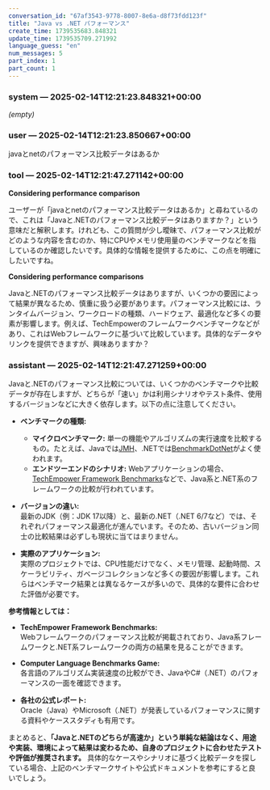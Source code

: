 ```yaml
---
conversation_id: "67af3543-9778-8007-8e6a-d8f73fdd123f"
title: "Java vs .NET パフォーマンス"
create_time: 1739535683.848321
update_time: 1739535709.271992
language_guess: "en"
num_messages: 5
part_index: 1
part_count: 1
---
```


### system — 2025-02-14T12:21:23.848321+00:00

_(empty)_

### user — 2025-02-14T12:21:23.850667+00:00

javaとnetのパフォーマンス比較データはあるか

### tool — 2025-02-14T12:21:47.271142+00:00

**Considering performance comparison**

ユーザーが「javaとnetのパフォーマンス比較データはあるか」と尋ねているので、これは「Javaと.NETのパフォーマンス比較データはありますか？」という意味だと解釈します。けれども、この質問が少し曖昧で、パフォーマンス比較がどのような内容を含むのか、特にCPUやメモリ使用量のベンチマークなどを指しているのか確認したいです。具体的な情報を提供するために、この点を明確にしたいですね。

**Considering performance comparisons**

Javaと.NETのパフォーマンス比較データはありますが、いくつかの要因によって結果が異なるため、慎重に扱う必要があります。パフォーマンス比較には、ランタイムバージョン、ワークロードの種類、ハードウェア、最適化など多くの要素が影響します。例えば、TechEmpowerのフレームワークベンチマークなどがあり、これはWebフレームワークに基づいて比較しています。具体的なデータやリンクを提供できますが、興味ありますか？

### assistant — 2025-02-14T12:21:47.271259+00:00

Javaと.NETのパフォーマンス比較については、いくつかのベンチマークや比較データが存在しますが、どちらが「速い」かは利用シナリオやテスト条件、使用するバージョンなどに大きく依存します。以下の点に注意してください。

- **ベンチマークの種類:**  
  - **マイクロベンチマーク:** 単一の機能やアルゴリズムの実行速度を比較するもの。たとえば、Javaでは[JMH](https://openjdk.java.net/projects/code-tools/jmh/)、.NETでは[BenchmarkDotNet](https://benchmarkdotnet.org/)がよく使われます。  
  - **エンドツーエンドのシナリオ:** Webアプリケーションの場合、[TechEmpower Framework Benchmarks](https://www.techempower.com/benchmarks/)などで、Java系と.NET系のフレームワークの比較が行われています。

- **バージョンの違い:**  
  最新のJDK（例：JDK 17以降）と、最新の.NET（.NET 6/7など）では、それぞれパフォーマンス最適化が進んでいます。そのため、古いバージョン同士の比較結果は必ずしも現状に当てはまりません。

- **実際のアプリケーション:**  
  実際のプロジェクトでは、CPU性能だけでなく、メモリ管理、起動時間、スケーラビリティ、ガベージコレクションなど多くの要因が影響します。これらはベンチマーク結果とは異なるケースが多いので、具体的な要件に合わせた評価が必要です。

**参考情報としては：**

- **TechEmpower Framework Benchmarks:**  
  Webフレームワークのパフォーマンス比較が掲載されており、Java系フレームワークと.NET系フレームワークの両方の結果を見ることができます。

- **Computer Language Benchmarks Game:**  
  各言語のアルゴリズム実装速度の比較ができ、JavaやC#（.NET）のパフォーマンスの一面を確認できます。

- **各社の公式レポート:**  
  Oracle（Java）やMicrosoft（.NET）が発表しているパフォーマンスに関する資料やケーススタディも有用です。

まとめると、**「Javaと.NETのどちらが高速か」という単純な結論はなく、用途や実装、環境によって結果は変わるため、自身のプロジェクトに合わせたテストや評価が推奨されます。** 具体的なケースやシナリオに基づく比較データを探している場合、上記のベンチマークサイトや公式ドキュメントを参考にすると良いでしょう。
